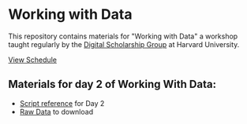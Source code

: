 # Working with Data

This repository contains materials for "Working with Data" a workshop taught regularly by the [Digital Scholarship Group](https://dssg.fas.harvard.edu) at Harvard University.

[View Schedule](Schedule.md)

## Materials for day 2 of Working With Data:
- [Script reference](https://github.com/jessctanugi/Working-with-Data/blob/main/Working%20With%20Data.Rmd) for Day 2
- [Raw Data](https://github.com/jessctanugi/Working-with-Data/tree/main/raw%20data) to download
